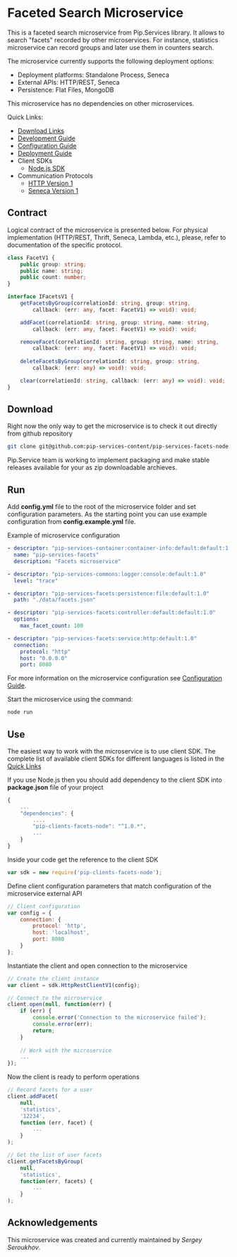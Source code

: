 # Faceted Search Microservice

This is a faceted search microservice from Pip.Services library. 
It allows to search "facets" recorded by other microservices.
For instance, statistics microservice can record groups and later use them in counters search.

The microservice currently supports the following deployment options:
* Deployment platforms: Standalone Process, Seneca
* External APIs: HTTP/REST, Seneca
* Persistence: Flat Files, MongoDB

This microservice has no dependencies on other microservices.

<a name="links"></a> Quick Links:

* [Download Links](doc/Downloads.md)
* [Development Guide](doc/Development.md)
* [Configuration Guide](doc/Configuration.md)
* [Deployment Guide](doc/Deployment.md)
* Client SDKs
  - [Node.js SDK](https://github.com/pip-services/pip-clients-facets-node)
* Communication Protocols
  - [HTTP Version 1](doc/Htt[ProtocolV1.md)
  - [Seneca Version 1](doc/SenecaProtocolV1.md)

##  Contract

Logical contract of the microservice is presented below. For physical implementation (HTTP/REST, Thrift, Seneca, Lambda, etc.),
please, refer to documentation of the specific protocol.

```typescript
class FacetV1 {
    public group: string;
    public name: string;
    public count: number;
}

interface IFacetsV1 {
    getFacetsByGroup(correlationId: string, group: string,
        callback: (err: any, facet: FacetV1) => void): void;

    addFacet(correlationId: string, group: string, name: string,
        callback: (err: any, facet: FacetV1) => void): void;

    removeFacet(correlationId: string, group: string, name: string,
        callback: (err: any, facet: FacetV1) => void): void;
    
    deleteFacetsByGroup(correlationId: string, group: string,
        callback: (err: any) => void): void;

    clear(correlationId: string, callback: (err: any) => void): void;
}
```

## Download

Right now the only way to get the microservice is to check it out directly from github repository
```bash
git clone git@github.com:pip-services-content/pip-services-facets-node.git
```

Pip.Service team is working to implement packaging and make stable releases available for your 
as zip downloadable archieves.

## Run

Add **config.yml** file to the root of the microservice folder and set configuration parameters.
As the starting point you can use example configuration from **config.example.yml** file. 

Example of microservice configuration
```yaml
- descriptor: "pip-services-container:container-info:default:default:1.0"
  name: "pip-services-facets"
  description: "Facets microservice"

- descriptor: "pip-services-commons:logger:console:default:1.0"
  level: "trace"

- descriptor: "pip-services-facets:persistence:file:default:1.0"
  path: "./data/facets.json"

- descriptor: "pip-services-facets:controller:default:default:1.0"
  options:
    max_facet_count: 100

- descriptor: "pip-services-facets:service:http:default:1.0"
  connection:
    protocol: "http"
    host: "0.0.0.0"
    port: 8080
```
 
For more information on the microservice configuration see [Configuration Guide](Configuration.md).

Start the microservice using the command:
```bash
node run
```

## Use

The easiest way to work with the microservice is to use client SDK. 
The complete list of available client SDKs for different languages is listed in the [Quick Links](#links)

If you use Node.js then you should add dependency to the client SDK into **package.json** file of your project
```javascript
{
    ...
    "dependencies": {
        ....
        "pip-clients-facets-node": "^1.0.*",
        ...
    }
}
```

Inside your code get the reference to the client SDK
```javascript
var sdk = new require('pip-clients-facets-node');
```

Define client configuration parameters that match configuration of the microservice external API
```javascript
// Client configuration
var config = {
    connection: {
        protocol: 'http',
        host: 'localhost', 
        port: 8080
    }
};
```

Instantiate the client and open connection to the microservice
```javascript
// Create the client instance
var client = sdk.HttpRestClientV1(config);

// Connect to the microservice
client.open(null, function(err) {
    if (err) {
        console.error('Connection to the microservice failed');
        console.error(err);
        return;
    }
    
    // Work with the microservice
    ...
});
```

Now the client is ready to perform operations
```javascript
// Record facets for a user
client.addFacet(
    null,
    'statistics',
    '12234',
    function (err, facet) {
        ...
    }
);
```

```javascript
// Get the list of user facets
client.getFacetsByGroup(
    null,
    'statistics',
    function(err, facets) {
        ...    
    }
);
```    

## Acknowledgements

This microservice was created and currently maintained by *Sergey Seroukhov*.

